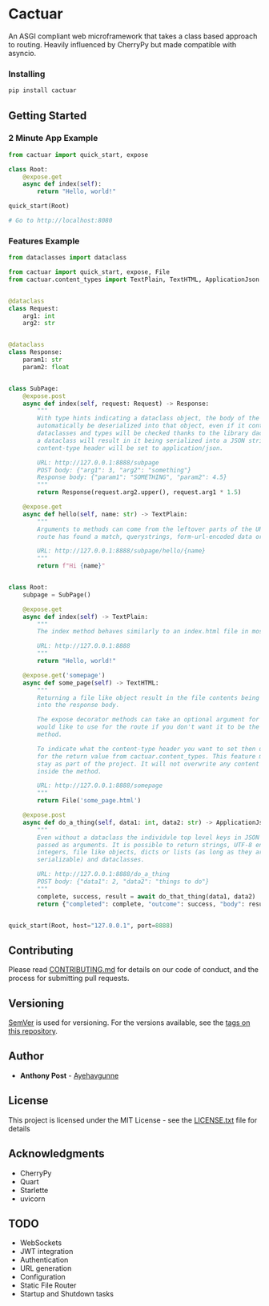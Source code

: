 # Cactuar

An ASGI compliant web microframework that takes a class based approach to routing.
Heavily influenced by CherryPy but made compatible with asyncio.

### Installing

```bash
pip install cactuar
```

## Getting Started

### 2 Minute App Example

```python
from cactuar import quick_start, expose

class Root:
    @expose.get
    async def index(self):
        return "Hello, world!"

quick_start(Root)

# Go to http://localhost:8080
```

### Features Example

```python
from dataclasses import dataclass

from cactuar import quick_start, expose, File
from cactuar.content_types import TextPlain, TextHTML, ApplicationJson


@dataclass
class Request:
    arg1: int
    arg2: str


@dataclass
class Response:
    param1: str
    param2: float


class SubPage:
    @expose.post
    async def index(self, request: Request) -> Response:
        """
        With type hints indicating a dataclass object, the body of the request will
        automatically be deserialized into that object, even if it contains nested
        dataclasses and types will be checked thanks to the library dacite. Returning
        a dataclass will result in it being serialized into a JSON string and the
        content-type header will be set to application/json.

        URL: http://127.0.0.1:8888/subpage
        POST body: {"arg1": 3, "arg2": "something"}
        Response body: {"param1": "SOMETHING", "param2": 4.5}
        """
        return Response(request.arg2.upper(), request.arg1 * 1.5)

    @expose.get
    async def hello(self, name: str) -> TextPlain:
        """
        Arguments to methods can come from the leftover parts of the URI after the
        route has found a match, querystrings, form-url-encoded data or json strings.

        URL: http://127.0.0.1:8888/subpage/hello/{name}
        """
        return f"Hi {name}"


class Root:
    subpage = SubPage()

    @expose.get
    async def index(self) -> TextPlain:
        """
        The index method behaves similarly to an index.html file in most web servers.

        URL: http://127.0.0.1:8888
        """
        return "Hello, world!"

    @expose.get('somepage')
    async def some_page(self) -> TextHTML:
        """
        Returning a file like object result in the file contents being read and put
        into the response body.

        The expose decorator methods can take an optional argument for the name you
        would like to use for the route if you don't want it to be the name of the
        method.

        To indicate what the content-type header you want to set then use a type hints
        for the return value from cactuar.content_types. This feature may or may not
        stay as part of the project. It will not overwrite any content type set manually
        inside the method.

        URL: http://127.0.0.1:8888/somepage
        """
        return File('some_page.html')

    @expose.post
    async def do_a_thing(self, data1: int, data2: str) -> ApplicationJson:
        """
        Even without a dataclass the individule top level keys in JSON object will be
        passed as arguments. It is possible to return strings, UTF-8 encoded bytes,
        integers, file like objects, dicts or lists (as long as they are JSON
        serializable) and dataclasses.

        URL: http://127.0.0.1:8888/do_a_thing
        POST body: {"data1": 2, "data2": "things to do"}
        """
        complete, success, result = await do_that_thing(data1, data2)
        return {"completed": complete, "outcome": success, "body": result}


quick_start(Root, host="127.0.0.1", port=8888)
```

## Contributing

Please read [CONTRIBUTING.md](CONTRIBUTING.md) for details on our code of conduct, and 
the process for submitting pull requests.

## Versioning

[SemVer](http://semver.org/) is used for versioning. For the versions available, see the 
[tags on this repository](https://github.com/Ayehavgunne/Cactuar/tags). 

## Author

* **Anthony Post** - [Ayehavgunne](https://github.com/Ayehavgunne)

## License

This project is licensed under the MIT License - see the [LICENSE.txt](LICENSE.txt) 
file for details

## Acknowledgments

* CherryPy
* Quart
* Starlette
* uvicorn

## TODO
- WebSockets
- JWT integration
- Authentication
- URL generation
- Configuration
- Static File Router
- Startup and Shutdown tasks
